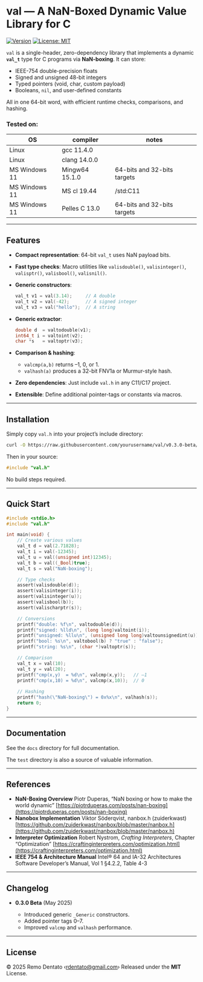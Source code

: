 # val — A NaN-Boxed Dynamic Value Library for C

[![Version](https://img.shields.io/badge/version-0.3.0%20Beta-blue.svg)](https://github.com/yourusername/val)
[![License: MIT](https://img.shields.io/badge/License-MIT-yellow.svg)](LICENSE)

`val` is a single-header, zero-dependency library that implements a dynamic **`val_t`** type for C programs via **NaN-boxing**. It can store:

* IEEE-754 double-precision floats
* Signed and unsigned 48-bit integers
* Typed pointers (void, char, custom payload)
* Booleans, `nil`, and user-defined constants

All in one 64-bit word, with efficient runtime checks, comparisons, and hashing.

### Tested on:

|   OS            | compiler        | notes                       |
|-----------------|-----------------|-----------------------------|
| Linux           | gcc 11.4.0      |                             |
| Linux           | clang 14.0.0    |                             |
| MS Windows 11   | Mingw64 15.1.0  | 64-bits and 32-bits targets |
| MS Windows 11   | MS cl 19.44     | /std:C11                    |
| MS Windows 11   | Pelles C 13.0   | 64-bits and 32-bits targets |

---

## Features

* **Compact representation**: 64-bit `val_t` uses NaN payload bits.
* **Fast type checks**: Macro utilities like `valisdouble()`, `valisinteger()`, `valisptr()`, `valisbool()`, `valisnil()`.
* **Generic constructors**:

  ```c
  val_t v1 = val(3.14);     // A double
  val_t v2 = val(-42);      // A signed integer
  val_t v3 = val("hello");  // A string
  ```
* **Generic extractor**:

  ```c
  double d  = valtodouble(v1);
  int64_t i = valtoint(v2);
  char *s   = valtoptr(v3);
  ```
* **Comparison & hashing**:

  * `valcmp(a,b)` returns –1, 0, or 1.
  * `valhash(a)` produces a 32-bit FNV1a or Murmur-style hash.
* **Zero dependencies**: Just include `val.h` in any C11/C17 project.
* **Extensible**: Define additional pointer-tags or constants via macros.

---

## Installation

Simply copy `val.h` into your project’s include directory:

```bash
curl -O https://raw.githubusercontent.com/yourusername/val/v0.3.0-beta/val.h
```

Then in your source:

```c
#include "val.h"
```

No build steps required.

---

## Quick Start

```c
#include <stdio.h>
#include "val.h"

int main(void) {
    // Create various values
    val_t d = val(2.71828);
    val_t i = val(-12345);
    val_t u = val((unsigned int)12345);
    val_t b = val((_Bool)true);
    val_t s = val("NaN-boxing");

    // Type checks
    assert(valisdouble(d));
    assert(valisinteger(i));
    assert(valisinteger(u));
    assert(valisbool(b));
    assert(valischarptr(s));

    // Conversions
    printf("double: %f\n", valtodouble(d));
    printf("signed: %lld\n", (long long)valtoint(i));
    printf("unsigned: %llu\n", (unsigned long long)valtounsignedint(u));
    printf("bool: %s\n", valtobool(b) ? "true" : "false");
    printf("string: %s\n", (char *)valtoptr(s));

    // Comparison
    val_t x = val(10);
    val_t y = val(20);
    printf("cmp(x,y)  = %d\n", valcmp(x,y));   // –1
    printf("cmp(x,10) = %d\n", valcmp(x,10));  // 0
    
    // Hashing
    printf("hash(\"NaN-boxing\") = 0x%x\n", valhash(s));
    return 0;
}
```

---

## Documentation

See the `docs` directory for full documentation.

The `test` directory is also a source of valuable information.

---

## References

* **NaN-Boxing Overview**
  Piotr Duperas, “NaN boxing or how to make the world dynamic”
  [https://piotrduperas.com/posts/nan-boxing](https://piotrduperas.com/posts/nan-boxing)
* **Nanobox Implementation**
  Viktor Söderqvist, nanbox.h (zuiderkwast)
  [https://github.com/zuiderkwast/nanbox/blob/master/nanbox.h](https://github.com/zuiderkwast/nanbox/blob/master/nanbox.h)
* **Interpreter Optimization**
  Robert Nystrom, *Crafting Interpreters*, Chapter “Optimization”
  [https://craftinginterpreters.com/optimization.html](https://craftinginterpreters.com/optimization.html)
* **IEEE 754 & Architecture Manual**
  Intel® 64 and IA-32 Architectures Software Developer’s Manual, Vol 1 §4.2.2, Table 4-3

---

## Changelog

* **0.3.0 Beta** (May 2025)

  * Introduced generic `_Generic` constructors.
  * Added pointer tags 0–7.
  * Improved `valcmp` and `valhash` performance.

---

## License

© 2025 Remo Dentato ‹[rdentato@gmail.com](mailto:rdentato@gmail.com)›
Released under the **MIT** License.
